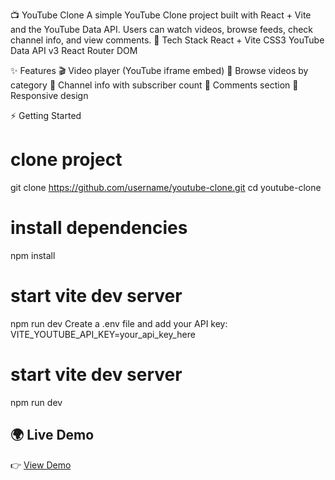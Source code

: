 📺 YouTube Clone
A simple YouTube Clone project built with React + Vite and the YouTube Data API. Users can watch videos, browse feeds, check channel info, and view comments.
🚀 Tech Stack
React + Vite
CSS3
YouTube Data API v3
React Router DOM

✨ Features
🎬 Video player (YouTube iframe embed)
📂 Browse videos by category
👤 Channel info with subscriber count
💬 Comments section
📱 Responsive design

⚡ Getting Started
# clone project
git clone https://github.com/username/youtube-clone.git
cd youtube-clone
# install dependencies
npm install
# start vite dev server
npm run dev
Create a .env file and add your API key:
VITE_YOUTUBE_API_KEY=your_api_key_here
# start vite dev server
npm run dev

## 🌍 Live Demo
👉 [View Demo](https://68a48d7934d48d2d3bb06dac--vidtube-view.netlify.app/)
